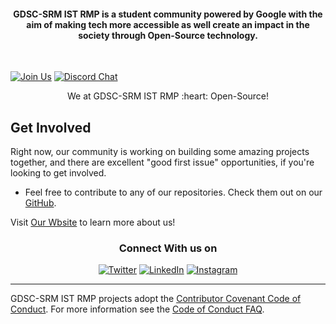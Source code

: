 <a href="https://dsc-srmrmp.github.io/" target="_blank"></a>

<h4 align="center">GDSC-SRM IST RMP is a student community powered by Google with the aim of making tech more accessible as well create an impact in the society through Open-Source technology. </h4>

<br />

[![Join Us](https://img.shields.io/badge/Join%20Us-Developer%20Student%20Clubs-red)](https://gdsc.community.dev/srm-institute-of-science-and-technology-ramapuram-chennai/)
[![Discord Chat](https://img.shields.io/discord/760928671698649098.svg)](https://discord.gg/FPUATHQN)

<p align="center"> We at GDSC-SRM IST RMP :heart: Open-Source!</p>

Get Involved
----
Right now, our community is working on building some amazing projects together, and there are excellent "good first issue" opportunities, if you're looking to get involved.

- Feel free to contribute to any of our repositories. Check them out on our [GitHub](https://github.com/orgs/dsc-srmrmp/repositories).

Visit [Our Wbsite](https://dsc-srmrmp.github.io/) to learn more about us!

<div align="center">
<h3>Connect With us on</h3>
<a href="https://twitter.com/dscsrmramapuram" target="_blank"><img alt="Twitter" src="https://img.shields.io/badge/twitter-%231DA1F2.svg?&style=for-the-badge&logo=twitter&logoColor=white" /></a> 
<a href="https://www.linkedin.com/company/dsc-srm-ramapuram/mycompany/" target="_blank"><img alt="LinkedIn" src="https://img.shields.io/badge/linkedin-%230077B5.svg?&style=for-the-badge&logo=linkedin&logoColor=white" /></a>
<a href="https://instagram.com/dscsrm.rmp" target="_blank"><img alt="Instagram" src="https://img.shields.io/badge/instagram-%FF69B4.svg?&style=for-the-badge&logo=instagram&logoColor=white&color=cd486b" /></a>
</div>

----

GDSC-SRM IST RMP projects adopt the [Contributor Covenant Code of Conduct](https://www.contributor-covenant.org/version/2/1/code_of_conduct.html). For more information see the [Code of Conduct FAQ](https://www.contributor-covenant.org/faq).
